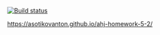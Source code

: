[![Build status](https://ci.appveyor.com/api/projects/status/re2mfvlbq63io8il?svg=true)](https://ci.appveyor.com/project/AsotikovAnton/ahj-homework-5-2)

https://asotikovanton.github.io/ahj-homework-5-2/
